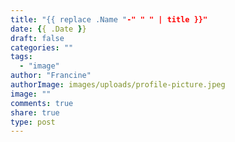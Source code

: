 ```yaml
---
title: "{{ replace .Name "-" " " | title }}"
date: {{ .Date }}
draft: false
categories: ""
tags:
  - "image"
author: "Francine"
authorImage: images/uploads/profile-picture.jpeg
image: ""
comments: true
share: true
type: post
---
```


